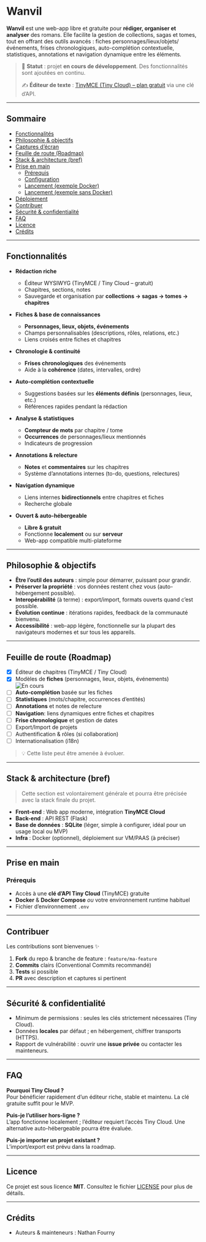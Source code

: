 # Wanvil

**Wanvil** est une web-app libre et gratuite pour **rédiger, organiser et analyser** des romans. Elle facilite la gestion de collections, sagas et tomes, tout en offrant des outils avancés : fiches personnages/lieux/objets/événements, frises chronologiques, auto-complétion contextuelle, statistiques, annotations et navigation dynamique entre les éléments.

> 🚧 **Statut** : projet **en cours de développement**. Des fonctionnalités sont ajoutées en continu.
>
> ✍️ **Éditeur de texte** : [TinyMCE (Tiny Cloud) – plan gratuit](https://www.tiny.cloud/) via une clé d’API.

---

## Sommaire

- [Fonctionnalités](#fonctionnalités)
- [Philosophie & objectifs](#philosophie--objectifs)
- [Captures d’écran](#captures-décran)
- [Feuille de route (Roadmap)](#feuille-de-route-roadmap)
- [Stack & architecture (bref)](#stack--architecture-bref)
- [Prise en main](#prise-en-main)
  - [Prérequis](#prérequis)
  - [Configuration](#configuration)
  - [Lancement (exemple Docker)](#lancement-exemple-docker)
  - [Lancement (exemple sans Docker)](#lancement-exemple-sans-docker)
- [Déploiement](#déploiement)
- [Contribuer](#contribuer)
- [Sécurité & confidentialité](#sécurité--confidentialité)
- [FAQ](#faq)
- [Licence](#licence)
- [Crédits](#crédits)

---

## Fonctionnalités

- **Rédaction riche**
  - Éditeur WYSIWYG (TinyMCE / Tiny Cloud – gratuit)
  - Chapitres, sections, notes
  - Sauvegarde et organisation par **collections → sagas → tomes → chapitres**

- **Fiches & base de connaissances**
  - **Personnages, lieux, objets, événements**
  - Champs personnalisables (descriptions, rôles, relations, etc.)
  - Liens croisés entre fiches et chapitres

- **Chronologie & continuité**
  - **Frises chronologiques** des événements
  - Aide à la **cohérence** (dates, intervalles, ordre)

- **Auto-complétion contextuelle**
  - Suggestions basées sur les **éléments définis** (personnages, lieux, etc.)
  - Références rapides pendant la rédaction

- **Analyse & statistiques**
  - **Compteur de mots** par chapitre / tome
  - **Occurrences** de personnages/lieux mentionnés
  - Indicateurs de progression

- **Annotations & relecture**
  - **Notes** et **commentaires** sur les chapitres
  - Système d’annotations internes (to-do, questions, relectures)

- **Navigation dynamique**
  - Liens internes **bidirectionnels** entre chapitres et fiches
  - Recherche globale

- **Ouvert & auto-hébergeable**
  - **Libre & gratuit**
  - Fonctionne **localement** ou sur **serveur**
  - Web-app compatible multi-plateforme

---

## Philosophie & objectifs

- **Être l’outil des auteurs** : simple pour démarrer, puissant pour grandir.
- **Préserver la propriété** : vos données restent chez vous (auto-hébergement possible).
- **Interopérabilité** (à terme) : export/import, formats ouverts quand c’est possible.
- **Évolution continue** : itérations rapides, feedback de la communauté bienvenu.
- **Accessibilité** : web-app légère, fonctionnelle sur la plupart des navigateurs modernes et sur tous les appareils.

---

## Feuille de route (Roadmap)

- [x] Éditeur de chapitres (TinyMCE / Tiny Cloud)
- [x] Modèles de **fiches** (personnages, lieux, objets, événements)  
    ![En cours](https://img.shields.io/badge/statut-en%20cours-yellow)
- [ ] **Auto-complétion** basée sur les fiches
- [ ] **Statistiques** (mots/chapitre, occurrences d’entités)
- [ ] **Annotations** et notes de relecture
- [ ] **Navigation**: liens dynamiques entre fiches et chapitres
- [ ] **Frise chronologique** et gestion de dates
- [ ] Export/Import de projets
- [ ] Authentification & rôles (si collaboration)
- [ ] Internationalisation (i18n)

> 💡 Cette liste peut être amenée à évoluer.

---

## Stack & architecture (bref)

> Cette section est volontairement générale et pourra être précisée avec la stack finale du projet.

- **Front-end** : Web app moderne, intégration **TinyMCE Cloud**
- **Back-end** : API REST (Flask)
- **Base de données** : **SQLite** (léger, simple à configurer, idéal pour un usage local ou MVP)
- **Infra** : Docker (optionnel), déploiement sur VM/PAAS (à préciser)

---

## Prise en main

### Prérequis

- Accès à une **clé d’API Tiny Cloud** (TinyMCE) gratuite
- **Docker** & **Docker Compose** *ou* votre environnement runtime habituel
- Fichier d’environnement `.env`

---

## Contribuer

Les contributions sont bienvenues ✨

1. **Fork** du repo & branche de feature : `feature/ma-feature`
2. **Commits** clairs (Conventional Commits recommandé)
3. **Tests** si possible
4. **PR** avec description et captures si pertinent

---

## Sécurité & confidentialité

- Minimum de permissions : seules les clés strictement nécessaires (Tiny Cloud).
- Données **locales** par défaut ; en hébergement, chiffrer transports (HTTPS).
- Rapport de vulnérabilité : ouvrir une **issue privée** ou contacter les mainteneurs.

---

## FAQ

**Pourquoi Tiny Cloud ?**  
Pour bénéficier rapidement d’un éditeur riche, stable et maintenu. La clé gratuite suffit pour le MVP.

**Puis-je l’utiliser hors-ligne ?**  
L’app fonctionne localement ; l’éditeur requiert l’accès Tiny Cloud. Une alternative auto-hébergeable pourra être évaluée.

**Puis-je importer un projet existant ?**  
L’import/export est prévu dans la roadmap.

---

## Licence

Ce projet est sous licence **MIT**. Consultez le fichier [LICENSE](LICENSE) pour plus de détails.

---

## Crédits

- Auteurs & mainteneurs : Nathan Fourny
